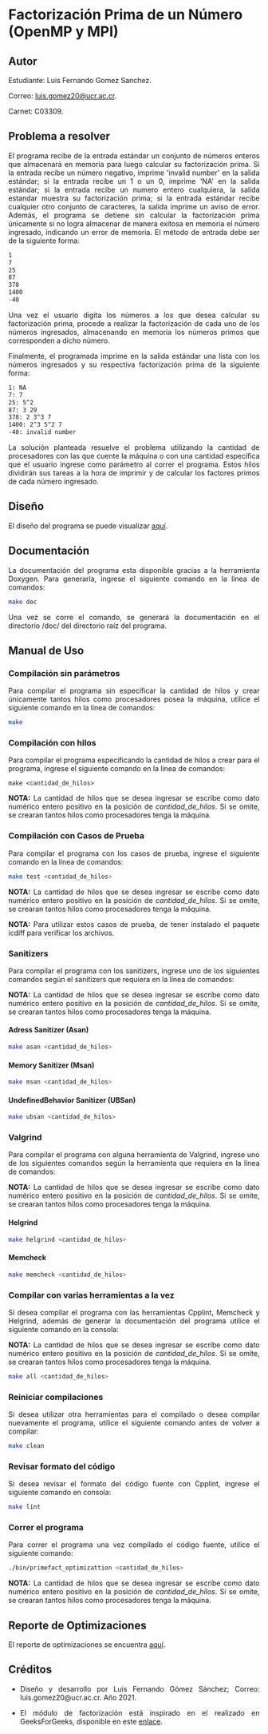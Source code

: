 # Factorización Prima de un Número (OpenMP y MPI)

## Autor
Estudiante: Luis Fernando Gomez Sanchez.

Correo: luis.gomez20@ucr.ac.cr.

Carnet: C03309.

## Problema a resolver

<p style='text-align: justify'>
El programa recibe de la entrada estándar un conjunto de números enteros que almacenará en memoria para luego calcular su factorización prima. Si la entrada recibe un número negativo, imprime 'invalid number' en la salida estándar; si la entrada recibe un 1 o un 0, imprime 'NA' en la salida estándar; si la entrada recibe un numero entero cualquiera, la salida estandar muestra su factorización prima; si la entrada estándar recibe cualquier otro conjunto de caracteres, la salida imprime un aviso de error. Además, el programa se detiene sin calcular la factorización prima únicamente si no logra almacenar de manera exitosa en memoria el número ingresado, indicando un error de memoria. El método de entrada debe ser de la siguiente forma:
</p>

```bash
1
7
25
87
378
1400
-40
```

<p style='text-align: justify'>
Una vez el usuario digita los números a los que desea calcular su factorización prima, procede a realizar la factorización de cada uno de los números ingresados, almacenando en memoria los números primos que corresponden a dicho número.
</p>

<p style='text-align: justify'>
Finalmente, el programada imprime en la salida estándar una lista con los números ingresados y su respectiva factorización prima de la siguiente forma:
</p>

```bash
1: NA
7: 7
25: 5^2
87: 3 29
378: 2 3^3 7
1400: 2^3 5^2 7
-40: invalid number
```

<p style='text-align: justify'>
La solución planteada resuelve el problema utilizando la cantidad de procesadores con las que cuente la máquina o con una cantidad específica que el usuario ingrese como parámetro al correr el programa. Estos hilos dividirán sus tareas a la hora de imprimir y de calcular los factores primos de cada número ingresado.
</p>

## Diseño

El diseño del programa se puede visualizar [aquí](design/README.md).

## Documentación

<p style='text-align: justify'>
La documentación del programa esta disponible gracias a la herramienta Doxygen. Para generarla, ingrese el siguiente comando en la línea de comandos:
</p>

```bash
make doc
```

<p style='text-align: justify'>
Una vez se corre el comando, se generará la documentación en el directorio /doc/ del directorio raíz del programa.
</p>

## Manual de Uso

### Compilación sin parámetros

<p style='text-align: justify'>
Para compilar el programa sin especificar la cantidad de hilos y crear únicamente tantos hilos como procesadores posea la máquina, utilice el siguiente comando en la línea de comandos:
</p>

```bash
make
```

### Compilación con hilos
<p style='text-align: justify'>
Para compilar el programa especificando la cantidad de hilos a crear para el programa, ingrese el siguiente comando en la línea de comandos:
</p>

```bach
make <cantidad_de_hilos>
```

<p style='text-align: justify'>
<b>NOTA:</b> La cantidad de hilos que se desea ingresar se escribe como dato numérico entero positivo en la posición de <em>cantidad_de_hilos</em>. Si se omite, se crearan tantos hilos como procesadores tenga la máquina.
</p>

### Compilación con Casos de Prueba
<p style='text-align: justify'>
Para compilar el programa con los casos de prueba, ingrese el siguiente comando en la línea de comandos:
</p>

```bash
make test <cantidad_de_hilos>
```

<p style='text-align: justify'>
<b>NOTA:</b> La cantidad de hilos que se desea ingresar se escribe como dato numérico entero positivo en la posición de <em>cantidad_de_hilos</em>. Si se omite, se crearan tantos hilos como procesadores tenga la máquina.
</p>

<p style='text-align: justify'>
<b>NOTA:</b> Para utilizar estos casos de prueba, de tener instalado el paquete icdiff para verificar los archivos. 
</p>

### Sanitizers

<p style='text-align: justify'>
Para compilar el programa con los sanitizers, ingrese uno de los siguientes comandos según el sanitizers que requiera en la línea de comandos:
</p>

<p style='text-align: justify'>
<b>NOTA:</b> La cantidad de hilos que se desea ingresar se escribe como dato numérico entero positivo en la posición de <em>cantidad_de_hilos</em>. Si se omite, se crearan tantos hilos como procesadores tenga la máquina.
</p>

#### Adress Sanitizer (Asan)
```bash
make asan <cantidad_de_hilos>
```
#### Memory Sanitizer (Msan)
```bash
make msan <cantidad_de_hilos>
```
#### UndefinedBehavior Sanitizer (UBSan)
```bash
make ubsan <cantidad_de_hilos>
```

### Valgrind

<p style='text-align: justify'>
Para compilar el programa con alguna herramienta de Valgrind, ingrese uno de los siguientes comandos según la herramienta que requiera en la línea de comandos:
</p>

<p style='text-align: justify'>
<b>NOTA:</b> La cantidad de hilos que se desea ingresar se escribe como dato numérico entero positivo en la posición de <em>cantidad_de_hilos</em>. Si se omite, se crearan tantos hilos como procesadores tenga la máquina.
</p>

#### Helgrind
```bash
make helgrind <cantidad_de_hilos>
```
#### Memcheck
```bash
make memcheck <cantidad_de_hilos>
```

### Compilar con varias herramientas a la vez

<p style='text-align: justify'>
Si desea compilar el programa con las herramientas Cpplint, Memcheck y Helgrind, además de generar la documentación del programa utilice el siguiente comando en la consola:
</p>

<p style='text-align: justify'>
<b>NOTA:</b> La cantidad de hilos que se desea ingresar se escribe como dato numérico entero positivo en la posición de <em>cantidad_de_hilos</em>. Si se omite, se crearan tantos hilos como procesadores tenga la máquina.
</p>

```bash
make all <cantidad_de_hilos>
```

### Reiniciar compilaciones

<p style='text-align: justify'>
Si desea utilizar otra herramientas para el compilado o desea compilar nuevamente el programa, utilice el siguiente comando antes de volver a compilar:
</p>

```bash
make clean
```

### Revisar formato del código

<p style='text-align: justify'>
Si desea revisar el formato del código fuente con Cpplint, ingrese el siguiente comando en consola:
</p>

```bash
make lint
```

### Correr el programa

<p style='text-align: justify'>
Para correr el programa una vez compilado el código fuente, utilice el siguiente comando:
</p>

```bash
./bin/primefact_optimizattion <cantidad_de_hilos>
```

<p style='text-align: justify'>
<b>NOTA:</b> La cantidad de hilos que se desea ingresar se escribe como dato numérico entero positivo en la posición de <em>cantidad_de_hilos</em>. Si se omite, se crearan tantos hilos como procesadores tenga la máquina.
</p>

## Reporte de Optimizaciones

El reporte de optimizaciones se encuentra [aquí](report/README.md).

## Créditos
- <p style='text-align: justify'>Diseño y desarrollo por Luis Fernando Gómez Sánchez; Correo: luis.gomez20@ucr.ac.cr. Año 2021.</p>
- <p style='text-align: justify'>El módulo de factorización está inspirado en el realizado en GeeksForGeeks, disponible en este <a href="https://www.geeksforgeeks.org/print-all-prime-factors-of-a-given-number/?ref=lbp">enlace</a>.</p>
